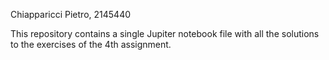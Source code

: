 Chiapparicci Pietro, 2145440

This repository contains a single Jupiter notebook file with all the solutions to the exercises of the 4th assignment.
